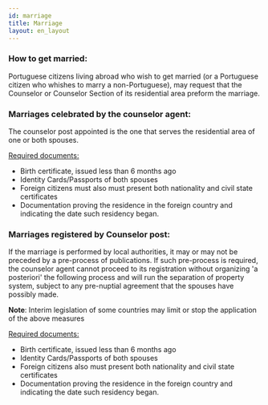 ```yaml
---
id: marriage
title: Marriage
layout: en_layout
---
```


### How to get married:

Portuguese citizens living abroad who wish to get married (or a Portuguese citizen who whishes to marry a non-Portuguese), may request that the Counselor or Counselor Section of its residential area preform the marriage. 

### Marriages celebrated by the counselor agent:
The counselor post appointed is the one that serves the residential area of one or both spouses.

<u>Required documents:</u>

 - Birth certificate, issued less than 6 months ago
 - Identity Cards/Passports of both spouses
 - Foreign citizens must also must present both nationality and civil state certificates
 - Documentation proving the residence in the foreign country and indicating the date such residency began. 

### Marriages registered by Counselor post:

If the marriage is performed by local authorities, it may or may not be preceded by a pre-process of publications. If such pre-process is required, the counselor agent cannot proceed to its registration without organizing 'a posteriori' the following process and will run the separation of property system, subject to any pre-nuptial agreement that the spouses have possibly made.

<strong>Note</strong>: Interim legislation of some countries may limit or stop the application of the above measures

<u>Required documents:</u>

 - Birth certificate, issued less than 6 months ago
 - Identity Cards/Passports of both spouses
 - Foreign citizens also must present both nationality and civil state certificates
 - Documentation proving the residence in the foreign country and indicating the date such residency began.

